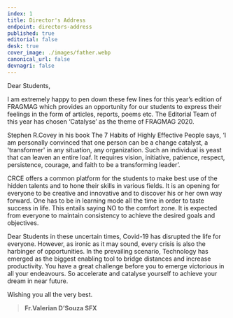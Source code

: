 ```yaml
---
index: 1
title: Director's Address
endpoint: directors-address
published: true
editorial: false
desk: true
cover_image: ./images/father.webp
canonical_url: false
devnagri: false
---
```


Dear Students,

I am extremely happy to pen down these few lines for this year’s edition of FRAGMAG which provides an opportunity for our students to express their feelings in the form of articles, reports, poems etc. The Editorial Team of this year has chosen ‘Catalyse’ as the theme of FRAGMAG 2020.

Stephen R.Covey in his book The 7 Habits of Highly Effective People says, ‘I am personally convinced that one person can be a change catalyst, a 'transformer' in any situation, any organization. Such an individual is yeast that can leaven an entire loaf. It requires vision, initiative, patience, respect, persistence, courage, and faith to be a transforming leader’.

CRCE offers a common platform for the students to make best use of the hidden talents and to hone their skills in various fields. It is an opening for everyone to be creative and innovative and to discover his or her own way forward. One has to be in learning mode all the time in order to taste success in life. This entails saying NO to the comfort zone. It is expected from everyone to maintain consistency to achieve the desired goals and objectives.

Dear Students in these uncertain times, Covid-19 has disrupted the life for everyone. However, as ironic as it may sound, every crisis is also the harbinger of opportunities. In the prevailing scenario, Technology has emerged as the biggest enabling tool to bridge distances and increase productivity. You have a great challenge before you to emerge victorious in all your endeavours. So accelerate and catalyse yourself to achieve your dream in near future.

Wishing you all the very best.

> **Fr.Valerian D’Souza SFX**
